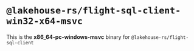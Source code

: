 # `@lakehouse-rs/flight-sql-client-win32-x64-msvc`

This is the **x86_64-pc-windows-msvc** binary for `@lakehouse-rs/flight-sql-client`
